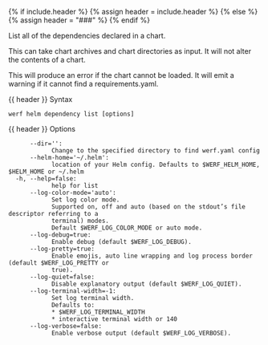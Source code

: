 {% if include.header %}
{% assign header = include.header %}
{% else %}
{% assign header = "###" %}
{% endif %}

List all of the dependencies declared in a chart.

This can take chart archives and chart directories as input. It will not alter
the contents of a chart.

This will produce an error if the chart cannot be loaded. It will emit a warning
if it cannot find a requirements.yaml.


{{ header }} Syntax

```shell
werf helm dependency list [options]
```

{{ header }} Options

```shell
      --dir='':
            Change to the specified directory to find werf.yaml config
      --helm-home='~/.helm':
            location of your Helm config. Defaults to $WERF_HELM_HOME, $HELM_HOME or ~/.helm
  -h, --help=false:
            help for list
      --log-color-mode='auto':
            Set log color mode.
            Supported on, off and auto (based on the stdout’s file descriptor referring to a        
            terminal) modes.
            Default $WERF_LOG_COLOR_MODE or auto mode.
      --log-debug=true:
            Enable debug (default $WERF_LOG_DEBUG).
      --log-pretty=true:
            Enable emojis, auto line wrapping and log process border (default $WERF_LOG_PRETTY or   
            true).
      --log-quiet=false:
            Disable explanatory output (default $WERF_LOG_QUIET).
      --log-terminal-width=-1:
            Set log terminal width.
            Defaults to:
            * $WERF_LOG_TERMINAL_WIDTH
            * interactive terminal width or 140
      --log-verbose=false:
            Enable verbose output (default $WERF_LOG_VERBOSE).
```

